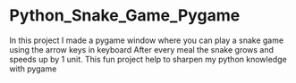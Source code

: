 # Python_Snake_Game_Pygame

In this project I made a pygame window where you can play a snake game using the arrow keys in keyboard
After every meal the snake grows and speeds up by 1 unit.
This fun project help to sharpen my python knowledge with pygame

